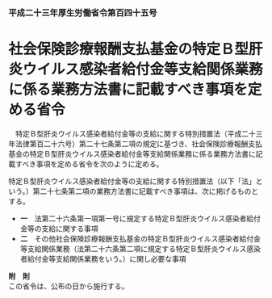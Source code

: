 ### 平成二十三年厚生労働省令第百四十五号  
# 社会保険診療報酬支払基金の特定Ｂ型肝炎ウイルス感染者給付金等支給関係業務に係る業務方法書に記載すべき事項を定める省令  
　特定Ｂ型肝炎ウイルス感染者給付金等の支給に関する特別措置法（平成二十三年法律第百二十六号）第二十七条第二項の規定に基づき、社会保険診療報酬支払基金の特定Ｂ型肝炎ウイルス感染者給付金等支給関係業務に係る業務方法書に記載すべき事項を定める省令を次のように定める。  
  
特定Ｂ型肝炎ウイルス感染者給付金等の支給に関する特別措置法（以下「法」という。）第二十七条第二項の業務方法書に記載すべき事項は、次に掲げるものとする。  
* **一**　法第二十六条第一項第一号に規定する特定Ｂ型肝炎ウイルス感染者給付金等の支給に関する事項  
* **二**　その他社会保険診療報酬支払基金の特定Ｂ型肝炎ウイルス感染者給付金等支給関係業務（法第二十六条第二項に規定する特定Ｂ型肝炎ウイルス感染者給付金等支給関係業務をいう。）に関し必要な事項  
  
**附　則**  
この省令は、公布の日から施行する。  
  
